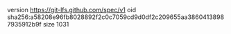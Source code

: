 version https://git-lfs.github.com/spec/v1
oid sha256:a58208e96fb8028892f2c0c7059cd9d0df2c209655aa38604138987935912b9f
size 1031
